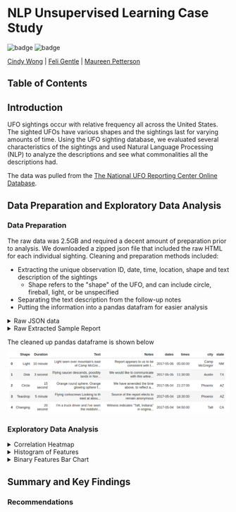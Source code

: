 # NLP Unsupervised Learning Case Study

![badge](https://img.shields.io/badge/last%20modified-may%20%202020-success)
![badge](https://img.shields.io/badge/status-in%20progress-yellow)

<a href="https://github.com/cwong90">Cindy Wong</a> | <a href="https://github.com/oro13">Feli Gentle</a> | <a href="https://github.com/mkpetterson">Maureen Petterson</a>

## Table of Contents




## Introduction

UFO sightings occur with relative frequency all across the United States. The sighted UFOs have various shapes and the sightings last for varying amounts of time. Using the UFO sighting database, we evaluated several characteristics of the sightings and used Natural Language Processing (NLP) to analyze the descriptions and see what commonalities all the descriptions had. 

The data was pulled from the [The National UFO Reporting Center Online Database](http://www.nuforc.org/webreports.html).  


## Data Preparation and Exploratory Data Analysis

### Data Preparation

The raw data was 2.5GB and required a decent amount of preparation prior to analysis. We downloaded a zipped json file that included the raw HTML for each individual sighting. Cleaning and preparation methods included:

- Extracting the unique observation ID, date, time, location, shape and text description of the sightings
    - Shape refers to the "shape" of the UFO, and can include circle, fireball, light, or be unspecified
- Separating the text description from the follow-up notes
- Putting the information into a pandas datafram for easier analysis


<details>
    <summary>Raw JSON data</summary>
    <img alt="Data" src='images/json_data.png'>
</details>
    
<details>
    <summary>Raw Extracted Sample Report</summary>
    <img alt="Data" src='images/sample_report.png'>
</details>    
    
The cleaned up pandas dataframe is shown below
    
  <img src='images/data_head.png'>


### Exploratory Data Analysis


<details>
    <summary>Correlation Heatmap</summary>
<img alt="Heatmap" src='img/corr_heatmap.png' style='width: 600px;'>
</details>

<details>
    <summary>Histogram of Features</summary>
<img alt="Histograms" src='img/histograms_of_features.png'>
</details>

<details>
    <summary>Binary Features Bar Chart</summary>
<p align='middle'>
    <td><img src='img/binary_bar_chart.png' align='center' width="400"></td>
</p>
</details>


## Summary and Key Findings

### Recommendations
